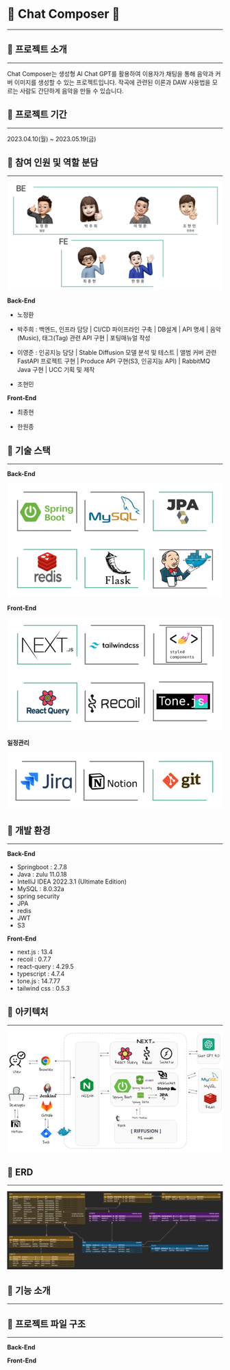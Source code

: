 # :musical_keyboard: Chat Composer :musical_keyboard:

---

## :musical_note: 프로젝트 소개

---

Chat Composer는 생성형 AI Chat GPT를 활용하여 이용자가 채팅을 통해 음악과 커버 이미지를 생성할 수 있는 프로젝트입니다. 작곡에 관련된 이론과 DAW 사용법을 모르는 사람도 간단하게 음악을 만들 수 있습니다.

## 

## :musical_note: 프로젝트 기간

---

2023.04.10(월) ~ 2023.05.19(금)

## 

## :musical_note: 참여 인원 및 역할 분담

---

![!member](./docs/member.png)

**Back-End**

- 노정환

- 박주희 : 백엔드, 인프라 담당 | CI/CD 파이프라인 구축 | DB설계 | API 명세 | 음악(Music), 태그(Tag) 관련 API 구현 | 포팅매뉴얼 작성

- 이영준 : 인공지능 담당 | Stable Diffusion 모델 분석 및 테스트 | 앨범 커버 관련 FastAPI 프로젝트 구현 | Produce API 구현(S3, 인공지능 API) | RabbitMQ Java 구현 | UCC 기획 및 제작

- 조현민

**Front-End**

- 최종현

- 한원종

## 

## :musical_note: 기술 스택

---

**Back-End**    

![!member](./docs/backstack.png)

**Front-End**

![!member](./docs/frontstack.png)

**일정관리**

![!member](./docs/costack.png)

## 

## :musical_note: 개발 환경

---

**Back-End**

- Springboot : 2.7.8
- Java : zulu 11.0.18
- IntelliJ IDEA 2022.3.1 (Ultimate Edition)
- MySQL : 8.0.32a
- spring security
- JPA
- redis
- JWT
- S3

**Front-End**

- next.js : 13.4
- recoil : 0.7.7
- react-query : 4.29.5
- typescript : 4.7.4
- tone.js : 14.7.77
- tailwind css : 0.5.3

## 

## :musical_note: 아키텍처

---

![!member](./docs/architecture.png)

## 

## :musical_note: ERD

---

![!member](./docs/ERD.png)

## 

## :musical_note: 기능 소개

---

## 

## :musical_note: 프로젝트 파일 구조

---

**Back-End**    

**Front-End**
